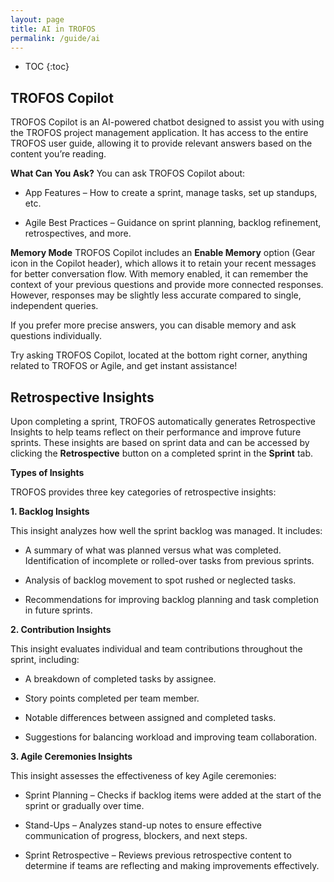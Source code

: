 ```yaml
---
layout: page
title: AI in TROFOS
permalink: /guide/ai
---
```


* TOC
{:toc}

## TROFOS Copilot

<!-- API: POST /api/ai/userGuideQuery -->

TROFOS Copilot is an AI-powered chatbot designed to assist you with using the TROFOS project management application. It has access to the entire TROFOS user guide, allowing it to provide relevant answers based on the content you’re reading.

**What Can You Ask?**
You can ask TROFOS Copilot about:

- App Features – How to create a sprint, manage tasks, set up standups, etc.

- Agile Best Practices – Guidance on sprint planning, backlog refinement, retrospectives, and more.

**Memory Mode**
TROFOS Copilot includes an **Enable Memory** option (Gear icon in the Copilot header), which allows it to retain your recent messages for better conversation flow. With memory enabled, it can remember the context of your previous questions and provide more connected responses. However, responses may be slightly less accurate compared to single, independent queries.

If you prefer more precise answers, you can disable memory and ask questions individually.

Try asking TROFOS Copilot, located at the bottom right corner, anything related to TROFOS or Agile, and get instant assistance!

## Retrospective Insights

Upon completing a sprint, TROFOS automatically generates Retrospective Insights to help teams reflect on their performance and improve future sprints. These insights are based on sprint data and can be accessed by clicking the **Retrospective** button on a completed sprint in the **Sprint** tab.

**Types of Insights**

TROFOS provides three key categories of retrospective insights:

**1. Backlog Insights**

This insight analyzes how well the sprint backlog was managed. It includes:

- A summary of what was planned versus what was completed.
  Identification of incomplete or rolled-over tasks from previous sprints.

- Analysis of backlog movement to spot rushed or neglected tasks.

- Recommendations for improving backlog planning and task completion in future sprints.

**2. Contribution Insights**

This insight evaluates individual and team contributions throughout the sprint, including:

- A breakdown of completed tasks by assignee.

- Story points completed per team member.

- Notable differences between assigned and completed tasks.

- Suggestions for balancing workload and improving team collaboration.

**3. Agile Ceremonies Insights**

This insight assesses the effectiveness of key Agile ceremonies:

- Sprint Planning – Checks if backlog items were added at the start of the sprint or gradually over time.

- Stand-Ups – Analyzes stand-up notes to ensure effective communication of progress, blockers, and next steps.

- Sprint Retrospective – Reviews previous retrospective content to determine if teams are reflecting and making improvements effectively.
